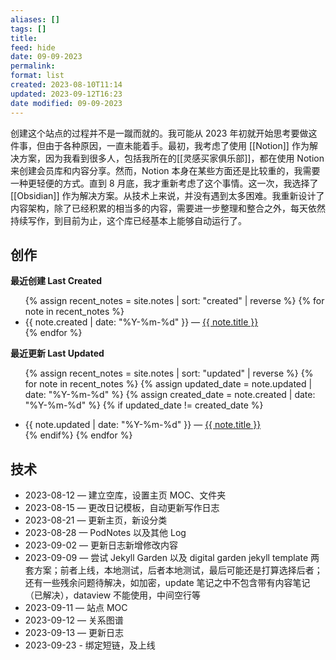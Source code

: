 ```yaml
---
aliases: []
tags: []
title: 
feed: hide
date: 09-09-2023
permalink: 
format: list
created: 2023-08-10T11:14
updated: 2023-09-12T16:23
date modified: 09-09-2023
---
```

创建这个站点的过程并不是一蹴而就的。我可能从 2023 年初就开始思考要做这件事，但由于各种原因，一直未能着手。最初，我考虑了使用 [[Notion]] 作为解决方案，因为我看到很多人，包括我所在的[[灵感买家俱乐部]]，都在使用 Notion 来创建会员库和内容分享。然而，Notion 本身在某些方面还是比较重的，我需要一种更轻便的方式。直到 8 月底，我才重新考虑了这个事情。这一次，我选择了 [[Obsidian]] 作为解决方案。从技术上来说，并没有遇到太多困难。我重新设计了内容架构，除了已经积累的相当多的内容，需要进一步整理和整合之外，每天依然持续写作，到目前为止，这个库已经基本上能够自动运行了。

## 创作

<strong>最近创建 Last Created</strong>

<ul>
  {% assign recent_notes = site.notes | sort: "created" | reverse %}
  {% for note in recent_notes %}
    <li>
      {{ note.created | date: "%Y-%m-%d" }} — <a class="internal-link" href="{{ note.url }}">{{ note.title }}</a>
    </li>
  {% endfor %}
</ul>

<strong>最近更新 Last Updated</strong>

<ul>
  

  {% assign recent_notes = site.notes | sort: "updated" | reverse %}
  {% for note in recent_notes %}
  {% assign updated_date = note.updated | date: "%Y-%m-%d" %} 
  {% assign created_date = note.created | date: "%Y-%m-%d" %}
  {% if updated_date != created_date %}
    <li>
      {{ note.updated | date: "%Y-%m-%d" }} — <a class="internal-link" href="{{ note.url }}">{{ note.title }}  </a>
    </li>
  {% endif%}
  {% endfor %}
</ul>

## 技术

- 2023-08-12 — 建立空库，设置主页 MOC、文件夹
- 2023-08-15 — 更改日记模板，自动更新写作日志
- 2023-08-21 — 更新主页，新设分类
- 2023-08-28 — PodNotes 以及其他 Log
- 2023-09-02 — 更新日志新增修改内容
- 2023-09-09 — 尝试 Jekyll Garden 以及 digital garden jekyll template 两套方案；前者上线，本地测试，后者本地测试，最后可能还是打算选择后者；还有一些残余问题待解决，如加密，update 笔记之中不包含带有内容笔记（已解决），dataview 不能使用，中间空行等
- 2023-09-11 — 站点 MOC
- 2023-09-12 — 关系图谱
- 2023-09-13 — 更新日志
- 2023-09-23 - 绑定短链，及上线